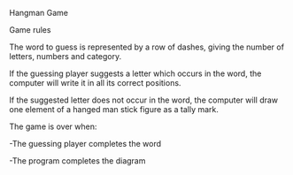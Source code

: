 Hangman Game

Game rules

The word to guess is represented by a row of dashes, giving the number of letters, numbers and category.

If the guessing player suggests a letter which occurs in the word, the computer will write it in all its correct positions.

If the suggested letter does not occur in the word, the computer will draw one element of a hanged man stick figure as a tally mark.

The game is over when: 

 -The guessing player completes the word
 
 -The program completes the diagram
